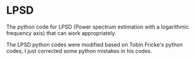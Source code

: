 # LPSD
The python code for LPSD (Power spectrum estimation with a logarithmic frequency axis) that can work appropriately.

The LPSD python codes were modified based on Tobin Fricke's python codes, I just corrected some python mistakes in his codes.
